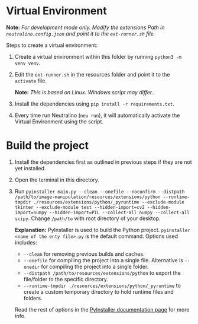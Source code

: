 # Virtual Environment
**Note:** *For development mode only. Modify the extensions Path in `neutralino.config.json` and point it to the `ext-runner.sh` file.*

Steps to create a virtual environment:
1. Create a virtual environment within this folder by running `python3 -m venv venv`.
2. Edit the `ext-runner.sh` in the resources folder and point it to the `activate` file. 

    **Note:** *This is based on Linux. Windows script may differ.*
    
3. Install the dependencies using `pip install -r requirements.txt`.
4. Every time run Neutralino (`neu run`), it will automatically activate the Virtual Environment using the script.


# Build the project
1. Install the dependencies first as outlined in previous steps if they are not yet installed.
2. Open the terminal in this directory.
3. Run `pyinstaller main.py --clean --onefile --noconfirm --distpath /path/to/image-manipulation/resources/extensions/python --runtime-tmpdir ./resources/extensions/python/_pyruntime --exclude-module tkinter --exclude-module test --hidden-import=cv2 --hidden-import=numpy --hidden-import=PIL --collect-all numpy --collect-all scipy`. Change `/path/to` with root directory of your desktop.

    **Explanation:** PyInstaller is used to build the Python project. `pyinstaller <name of the enty file>.py` is the default command. Options used includes:

    * `--clean` for removing previous builds and caches.
    * `--onefile` for compiling the project into a single file. Alternative is `--onedir` for compiling the project into a single folder.
    * `--distpath /path/to/resources/extensions/python` to export the file/folder to the specific directory.
    * `--runtime-tmpdir ./resources/extensions/python/_pyruntime` to create a custom temporary directory to hold runtime files and folders. 

    Read the rest of options in the [PyInstaller documentation page](https://pyinstaller.org/en/stable/index.html) for more info.

